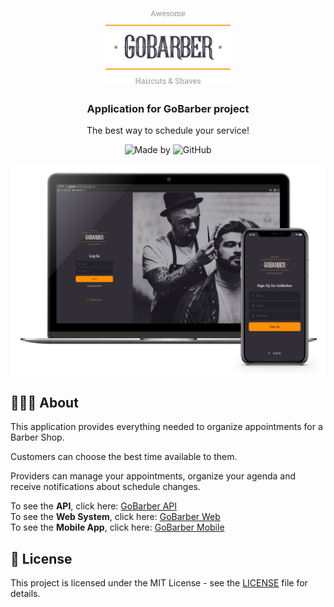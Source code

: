 <h1 align="center">
  <img alt="Logo" src=".github/assets/logo.svg" width="200px">
</h1>

<h3 align="center">
  Application for GoBarber project
</h3>

<p align="center">The best way to schedule your service!</p>

<p align="center">
  <img alt="Made by" src="https://img.shields.io/badge/made%20by-Wladimir%20F-blue?color=%23FF9000">
  <img alt="GitHub" src="https://img.shields.io/github/license/wladimirgrf/gobarber?color=%23FF9000">
</p>

<p align="center">
  <img alt="APPLICATION" src=".github/assets/gobarber_application.png">
</p>

## 👨🏻‍💻  About

This application provides everything needed to organize appointments for a Barber Shop.

Customers can choose the best time available to them.

Providers can manage your appointments, organize your agenda and receive notifications about schedule changes.

To see the **API**, click here: [GoBarber API](https://github.com/wladimirgrf/gobarber-api) </br>
To see the **Web System**, click here: [GoBarber Web](https://github.com/wladimirgrf/gobarber-web) </br>
To see the **Mobile App**, click here: [GoBarber Mobile](https://github.com/wladimirgrf/gobarber-mobile)

## 📝 License

This project is licensed under the MIT License - see the [LICENSE](LICENSE) file for details.
